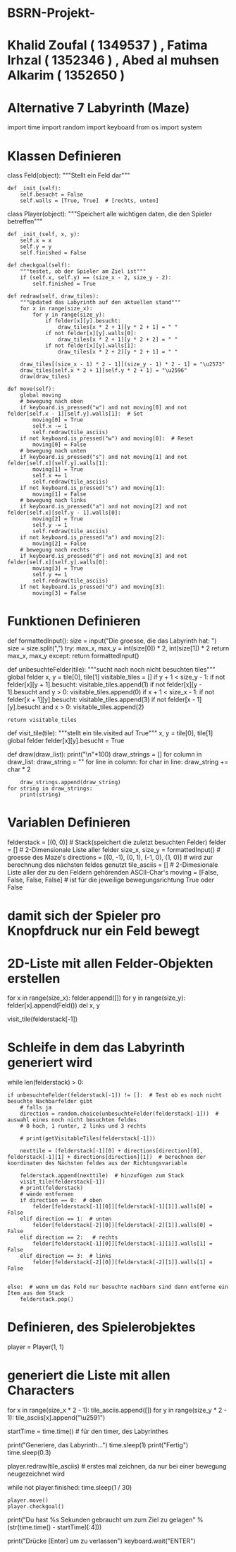 # BSRN-Projekt-
# Khalid Zoufal ( 1349537 ) , Fatima Irhzal ( 1352346 ) , Abed al muhsen Alkarim ( 1352650 )
# Alternative 7 Labyrinth (Maze)

import time
import random
import keyboard
from os import system

# Klassen Definieren
class Feld(object):
    """Stellt ein Feld dar"""

    def _init_(self):
        self.besucht = False
        self.walls = [True, True]  # [rechts, unten]


class Player(object):
    """Speichert alle wichtigen daten, die den Spieler betreffen"""

    def _init_(self, x, y):
        self.x = x
        self.y = y
        self.finished = False

    def checkgoal(self):
        """testet, ob der Spieler am Ziel ist"""
        if (self.x, self.y) == (size_x - 2, size_y - 2):
            self.finished = True

    def redraw(self, draw_tiles):
        """Updated das Labyrinth auf den aktuellen stand"""
        for x in range(size_x):
            for y in range(size_y):
                if felder[x][y].besucht:
                    draw_tiles[x * 2 + 1][y * 2 + 1] = " "
                if not felder[x][y].walls[0]:
                    draw_tiles[x * 2 + 1][y * 2 + 2] = " "
                if not felder[x][y].walls[1]:
                    draw_tiles[x * 2 + 2][y * 2 + 1] = " "

        draw_tiles[(size_x - 1) * 2 - 1][(size_y - 1) * 2 - 1] = "\u2573"
        draw_tiles[self.x * 2 + 1][self.y * 2 + 1] = "\u2596"
        draw(draw_tiles)

    def move(self):
        global moving
        # bewegung nach oben
        if keyboard.is_pressed("w") and not moving[0] and not felder[self.x - 1][self.y].walls[1]:  # Set
            moving[0] = True
            self.x -= 1
            self.redraw(tile_asciis)
        if not keyboard.is_pressed("w") and moving[0]:  # Reset
            moving[0] = False
        # bewegung nach unten
        if keyboard.is_pressed("s") and not moving[1] and not felder[self.x][self.y].walls[1]:
            moving[1] = True
            self.x += 1
            self.redraw(tile_asciis)
        if not keyboard.is_pressed("s") and moving[1]:
            moving[1] = False
        # bewegung nach links
        if keyboard.is_pressed("a") and not moving[2] and not felder[self.x][self.y - 1].walls[0]:
            moving[2] = True
            self.y -= 1
            self.redraw(tile_asciis)
        if not keyboard.is_pressed("a") and moving[2]:
            moving[2] = False
        # bewegung nach rechts
        if keyboard.is_pressed("d") and not moving[3] and not felder[self.x][self.y].walls[0]:
            moving[3] = True
            self.y += 1
            self.redraw(tile_asciis)
        if not keyboard.is_pressed("d") and moving[3]:
            moving[3] = False

# Funktionen Definieren

def formattedInput():
    size = input("Die groesse, die das Labyrinth hat: ")
    size = size.split(",")
    try:
        max_x, max_y = int(size[0]) * 2, int(size[1]) * 2
        return max_x, max_y
    except:
        return formattedInput()


def unbesuchteFelder(tile):
    """sucht nach noch nicht besuchten tiles"""
    global felder
    x, y = tile[0], tile[1]
    visitable_tiles = []
    if y + 1 < size_y - 1:
        if not felder[x][y + 1].besucht:
            visitable_tiles.append(1)
    if not felder[x][y - 1].besucht and y > 0:
        visitable_tiles.append(0)
    if x + 1 < size_x - 1:
        if not felder[x + 1][y].besucht:
            visitable_tiles.append(3)
    if not felder[x - 1][y].besucht and x > 0:
        visitable_tiles.append(2)

    return visitable_tiles


def visit_tile(tile):
    """stellt ein tile.visited auf True"""
    x, y = tile[0], tile[1]
    global felder
    felder[x][y].besucht = True


def draw(draw_list):
    print("\n"*100)
    draw_strings = []
    for column in draw_list:
        draw_string = ""
        for line in column:
            for char in line:
                draw_string += char * 2

        draw_strings.append(draw_string)
    for string in draw_strings:
        print(string)

# Variablen Definieren
felderstack = [(0, 0)]  # Stack(speichert die zuletzt besuchten Felder)
felder = []  # 2-Dimensionale Liste aller felder
size_x, size_y = formattedInput()  # groesse des Maze's
directions = [(0, -1), (0, 1), (-1, 0), (1, 0)]  # wird zur berechnung des nächsten feldes genutzt
tile_asciis = []  # 2-Dimesionale Liste aller der zu den Feldern gehörenden ASCII-Char's
moving = [False, False, False, False]  # ist für die jeweilige bewegungsrichtung True oder False
# damit sich der Spieler pro Knopfdruck nur ein Feld bewegt



# 2D-Liste mit allen Felder-Objekten erstellen
for x in range(size_x):
    felder.append([])
    for y in range(size_y):
        felder[x].append(Feld())
del x, y

visit_tile(felderstack[-1])

# Schleife in dem das Labyrinth generiert wird
while len(felderstack) > 0:

    if unbesuchteFelder(felderstack[-1]) != []:  # Test ob es noch nicht besuchte Nachbarfelder gibt
        # falls ja
        direction = random.choice(unbesuchteFelder(felderstack[-1]))  # auswahl eines noch nicht besuchten feldes
        # 0 hoch, 1 runter, 2 links und 3 rechts

        # print(getVisitableTiles(felderstack[-1]))

        nexttile = (felderstack[-1][0] + directions[direction][0], felderstack[-1][1] + directions[direction][1])  # berechnen der koordinaten des Nächsten feldes aus der Richtungsvariable

        felderstack.append(nexttile)  # hinzufügen zum Stack
        visit_tile(felderstack[-1])
        # print(felderstack)
        # wände entfernen
        if direction == 0:  # oben
            felder[felderstack[-1][0]][felderstack[-1][1]].walls[0] = False
        elif direction == 1:  # unten
            felder[felderstack[-2][0]][felderstack[-2][1]].walls[0] = False
        elif direction == 2:   # rechts
            felder[felderstack[-1][0]][felderstack[-1][1]].walls[1] = False
        elif direction == 3:  # links
            felder[felderstack[-2][0]][felderstack[-2][1]].walls[1] = False


    else:  # wenn um das Feld nur besuchte nachbarn sind dann entferne ein Item aus dem Stack
        felderstack.pop()

# Definieren, des Spielerobjektes

player = Player(1, 1)


# generiert die Liste mit allen Characters
for x in range(size_x * 2 - 1):
    tile_asciis.append([])
    for y in range(size_y * 2 - 1):
        tile_asciis[x].append("\u2591")


startTime = time.time()  # für den timer, des Labyrinthes

print("Generiere, das Labyrinth...")
time.sleep(1)
print("Fertig")
time.sleep(0.3)


player.redraw(tile_asciis)  # erstes mal zeichnen, da nur bei einer bewegung neugezeichnet wird


while not player.finished:
    time.sleep(1 / 30)

    player.move()
    player.checkgoal()

print("Du hast %s Sekunden gebraucht um zum Ziel zu gelagen" % (str(time.time() - startTime)[:4]))

print("Drücke [Enter] um zu verlassen")
keyboard.wait("ENTER")
#
